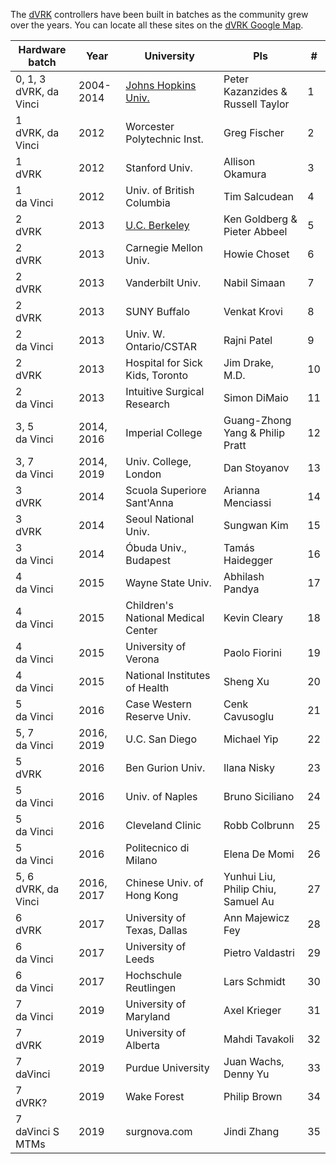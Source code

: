 The [dVRK](/jhu-dvrk/sawIntuitiveResearchKit/wiki) controllers have been built in batches as the community grew over the years.  You can locate all these sites on the [dVRK Google Map](https://mapsengine.google.com/map/embed?mid=z14AfgTT1a9w.ktOc3SMAsVF4).

| Hardware batch | Year | University | PIs | # | 
| -------------- | ---- | ---------- | ------| ---- |
| 0, 1, 3<br>dVRK, da Vinci | 2004-2014 | [Johns Hopkins Univ.](https://lcsr.jhu.edu) | Peter Kazanzides  & Russell Taylor | 1 |
| 1<br>dVRK, da Vinci | 2012 | Worcester Polytechnic Inst. | Greg Fischer | 2 | 
| 1<br>dVRK | 2012 | Stanford Univ. | Allison Okamura | 3 |
| 1<br>da Vinci | 2012 | Univ. of British Columbia | Tim Salcudean | 4 |
| 2<br>dVRK | 2013 | [U.C. Berkeley](http://bair.berkeley.edu/blog/2017/10/17/lfd-surgical-robots/) | Ken Goldberg & Pieter Abbeel | 5 |
| 2<br>dVRK | 2013 | Carnegie Mellon Univ. | Howie Choset | 6 |
| 2<br>dVRK | 2013 | Vanderbilt Univ. | Nabil Simaan | 7 |
| 2<br>dVRK | 2013 | SUNY Buffalo | Venkat Krovi | 8 |
| 2<br>da Vinci | 2013 | Univ. W. Ontario/CSTAR | Rajni Patel | 9 |
| 2<br>dVRK | 2013 | Hospital for Sick Kids, Toronto | Jim Drake, M.D. | 10 |
| 2<br>da Vinci | 2013 | Intuitive Surgical Research | Simon DiMaio | 11 |
| 3, 5<br>da Vinci | 2014, 2016 | Imperial College | Guang-Zhong Yang & Philip Pratt | 12 |
| 3, 7<br>da Vinci | 2014, 2019 | Univ. College, London | Dan Stoyanov | 13 |
| 3<br>dVRK | 2014 | Scuola Superiore Sant'Anna | Arianna Menciassi | 14 |
| 3<br>dVRK | 2014 | Seoul National Univ. | Sungwan Kim | 15 |
| 3<br>da Vinci | 2014 | Óbuda Univ., Budapest | Tamás Haidegger | 16 |
| 4<br>da Vinci | 2015 | Wayne State Univ. | Abhilash Pandya | 17 |
| 4<br>da Vinci | 2015 | Children's National Medical Center | Kevin Cleary | 18 |
| 4<br>da Vinci | 2015 | University of Verona | Paolo Fiorini | 19 |
| 4<br>da Vinci | 2015 | National Institutes of Health | Sheng Xu | 20 |
| 5<br>da Vinci | 2016 | Case Western Reserve Univ. | Cenk Cavusoglu | 21 |
| 5, 7<br>da Vinci | 2016, 2019 | U.C. San Diego | Michael Yip | 22 |
| 5<br>dVRK | 2016 | Ben Gurion Univ. | Ilana Nisky | 23 |
| 5<br>da Vinci | 2016 | Univ. of Naples | Bruno Siciliano | 24 |
| 5<br>da Vinci | 2016 | Cleveland Clinic | Robb Colbrunn | 25 |
| 5<br>da Vinci | 2016 | Politecnico di Milano | Elena De Momi | 26 |
| 5, 6<br>dVRK, da Vinci | 2016, 2017 | Chinese Univ. of Hong Kong | Yunhui Liu, Philip Chiu, Samuel Au | 27 |
| 6<br>dVRK | 2017 | University of Texas, Dallas | Ann Majewicz Fey | 28 |
| 6<br>da Vinci | 2017 | University of Leeds | Pietro Valdastri | 29 |
| 6<br>da Vinci | 2017 | Hochschule Reutlingen | Lars Schmidt | 30 |
| 7<br>da Vinci | 2019 | University of Maryland | Axel Krieger | 31 |
| 7<br>dVRK | 2019 | University of Alberta | Mahdi Tavakoli | 32 |
| 7<br>daVinci | 2019 | Purdue University | Juan Wachs, Denny Yu | 33 |
| 7<br>dVRK? | 2019 | Wake Forest | Philip Brown | 34 |
| 7<br>daVinci S MTMs | 2019 | surgnova.com | Jindi Zhang | 35 |